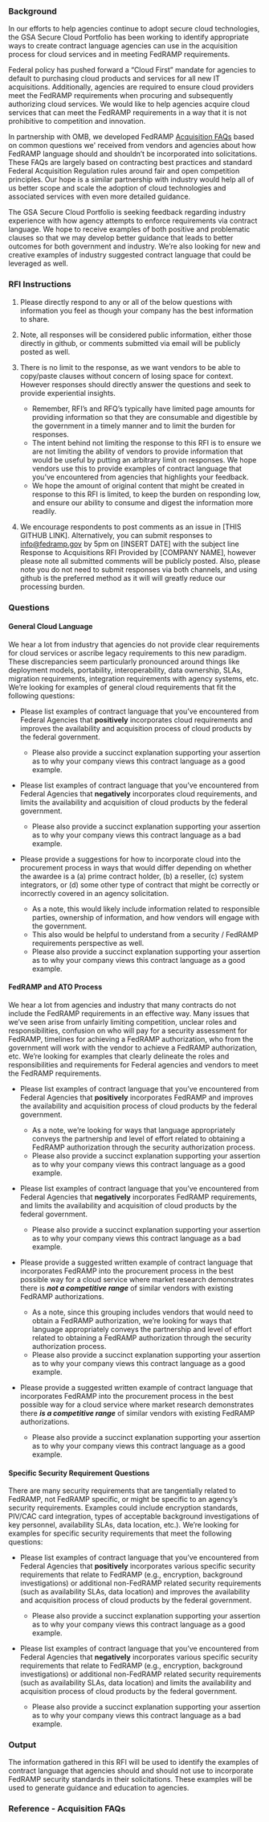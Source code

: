 ### Background
In our efforts to help agencies continue to adopt secure cloud technologies, the GSA Secure Cloud Portfolio has been working to identify appropriate ways to create contract language agencies can use in the acquisition process for cloud services and in meeting FedRAMP requirements.

Federal policy has pushed forward a “Cloud First” mandate for agencies to default to purchasing cloud products and services for all new IT acquisitions. Additionally, agencies are required to ensure cloud providers meet the FedRAMP requirements when procuring and subsequently authorizing cloud services. We would like to help agencies acquire cloud services that can meet the FedRAMP requirements in a way that it is not prohibitive to competition and innovation.

In partnership with OMB, we developed FedRAMP [Acquisition FAQs](https://www.fedramp.gov/fedramp-acquisition-faqs/) based on common questions we' received from vendors and agencies about how FedRAMP language should and shouldn’t be incorporated into solicitations. These FAQs are largely based on contracting best practices and standard Federal Acquisition Regulation rules around fair and open competition principles. Our hope is a similar partnership with industry would help all of us better scope and scale the adoption of cloud technologies and associated services with even more detailed guidance.

The GSA Secure Cloud Portfolio is seeking feedback regarding industry experience with how agency attempts to enforce requirements via contract language. We hope to receive examples of both positive and problematic clauses so that we may develop better guidance that leads to better outcomes for both government and industry. We’re also looking for new and creative examples of industry suggested contract language that could be leveraged as well.

### RFI Instructions
1. Please directly respond to any or all of the below questions with information you feel as though your company has the best information to share.

2. Note, all responses will be considered public information, either those directly in github, or comments submitted via email will be publicly posted as well.

3. There is no limit to the response, as we want vendors to be able to copy/paste clauses without concern of losing space for context. However responses should directly answer the questions and seek to provide experiential insights. 
   * Remember, RFI’s and RFQ’s typically have limited page amounts for providing information so that they are consumable and digestible by the government in a timely manner and to limit the burden for responses. 
   * The intent behind not limiting the response to this RFI is to ensure we are not limiting the ability of vendors to provide information that would be useful by putting an arbitrary limit on responses. We hope vendors use this to provide examples of contract language that you’ve encountered from agencies that highlights your feedback.
   * We hope the amount of original content that might be created in response to this RFI is limited, to keep the burden on responding low, and ensure our ability to consume and digest the information more readily. 
   
4. We encourage respondents to post comments as an issue in [THIS GITHUB LINK]. Alternatively, you can submit responses to info@fedramp.gov by 5pm on [INSERT DATE] with the subject line Response to Acquisitions RFI Provided by [COMPANY NAME], however please note all submitted comments will be publicly posted. Also, please note you do not need to submit responses via both channels, and using github is the preferred method as it will will greatly reduce our processing burden.

### Questions
#### General Cloud Language
We hear a lot from industry that agencies do not provide clear requirements for cloud services or ascribe legacy requirements to this new paradigm. These discrepancies seem particularly pronounced around things like deployment models, portability, interoperability, data ownership, SLAs, migration requirements, integration requirements with agency systems, etc. We’re looking for examples of general cloud requirements that fit the following questions: 
* Please list examples of contract language that you’ve encountered from Federal Agencies that **positively** incorporates cloud requirements and improves the availability and acquisition process of cloud products by the federal government. 
    * Please also provide a succinct explanation supporting your assertion as to why your company views this contract language as a good example.
    
* Please list examples of contract language that you’ve encountered from Federal Agencies that **negatively** incorporates cloud requirements, and limits the availability and acquisition of cloud products by the federal government. 
    * Please also provide a succinct explanation supporting your assertion as to why your company views this contract language as a bad example.
    
* Please provide a suggestions for how to incorporate cloud into the procurement process in ways that would differ depending on whether the awardee is a (a) prime contract holder, (b) a reseller, (c) system integrators, or (d) some other type of contract that might be correctly or incorrectly covered in an agency solicitation.
    * As a note, this would likely include information related to responsible parties, ownership of information, and how vendors will engage with the government.
    * This also would be helpful to understand from a security / FedRAMP requirements perspective as well.
    * Please also provide a succinct explanation supporting your assertion as to why your company views this contract language as a good example.

#### FedRAMP and ATO Process
We hear a lot from agencies and industry that many contracts do not include the FedRAMP requirements in an effective way. Many issues that we’ve seen arise from unfairly limiting competition, unclear roles and responsibilities, confusion on who will pay for a security assessment for FedRAMP, timelines for achieving a FedRAMP authorization, who from the government will work with the vendor to achieve a FedRAMP authorization, etc. We’re looking for examples that clearly delineate the roles and responsibilities and requirements for Federal agencies and vendors to meet the FedRAMP requirements.
* Please list examples of contract language that you’ve encountered from Federal Agencies that **positively** incorporates FedRAMP and improves the availability and acquisition process of cloud products by the federal government. 
    * As a note, we’re looking for ways that language appropriately conveys the partnership and level of effort related to obtaining a FedRAMP authorization through the security authorization process.
    * Please also provide a succinct explanation supporting your assertion as to why your company views this contract language as a good example.
    
* Please list examples of contract language that you’ve encountered from Federal Agencies that **negatively** incorporates FedRAMP requirements, and limits the availability and acquisition of cloud products by the federal government. 
    * Please also provide a succinct explanation supporting your assertion as to why your company views this contract language as a bad example.
    
* Please provide a suggested written example of contract language that incorporates FedRAMP into the procurement process in the best possible way for a cloud service where market research demonstrates there is **_not a competitive range_** of similar vendors with existing FedRAMP authorizations.
    * As a note, since this grouping includes vendors that would need to obtain a FedRAMP authorization, we’re looking for ways that language appropriately conveys the partnership and level of effort related to obtaining a FedRAMP authorization through the security authorization process.
    * Please also provide a succinct explanation supporting your assertion as to why your company views this contract language as a good example. 
    
* Please provide a suggested written example of contract language that incorporates FedRAMP into the procurement process in the best possible way for a cloud service where market research demonstrates there **_is a competitive range_** of similar vendors with existing FedRAMP authorizations.
    * Please also provide a succinct explanation supporting your assertion as to why your company views this contract language as a good example. 

#### Specific Security Requirement Questions
There are many security requirements that are tangentially related to FedRAMP, not FedRAMP specific, or might be specific to an agency’s security requirements. Examples could include encryption standards, PIV/CAC card integration, types of acceptable background investigations of key personnel, availability SLAs, data location, etc.). We’re looking for examples for specific security requirements that meet the following questions:
* Please list examples of contract language that you’ve encountered from Federal Agencies that **positively** incorporates various specific security requirements that relate to FedRAMP (e.g., encryption, background investigations) or additional non-FedRAMP related security requirements (such as availability SLAs, data location) and improves the availability and acquisition process of cloud products by the federal government.
    * Please also provide a succinct explanation supporting your assertion as to why your company views this contract language as a good example.
    
* Please list examples of contract language that you’ve encountered from Federal Agencies that **negatively** incorporates various specific security requirements that relate to FedRAMP (e.g., encryption, background investigations) or additional non-FedRAMP related security requirements (such as availability SLAs, data location) and limits the availability and acquisition process of cloud products by the federal government.
    * Please also provide a succinct explanation supporting your assertion as to why your company views this contract language as a bad example.
    
### Output
The information gathered in this RFI will be used to identify the examples of contract language that agencies should and should not use to incorporate FedRAMP security standards in their solicitations. These examples will be used to generate guidance and education to agencies.

### Reference - Acquisition FAQs
